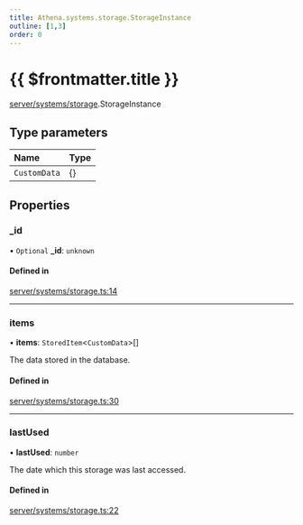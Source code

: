 ```yaml
---
title: Athena.systems.storage.StorageInstance
outline: [1,3]
order: 0
---
```


# {{ $frontmatter.title }}


[server/systems/storage](../modules/server_systems_storage.md).StorageInstance

## Type parameters

| Name | Type |
| :------ | :------ |
| `CustomData` | {} |

## Properties

### \_id

• `Optional` **\_id**: `unknown`

#### Defined in

[server/systems/storage.ts:14](https://github.com/Stuyk/altv-athena/blob/d18d8cd/src/core/server/systems/storage.ts#L14)

___

### items

• **items**: `StoredItem`<`CustomData`\>[]

The data stored in the database.

#### Defined in

[server/systems/storage.ts:30](https://github.com/Stuyk/altv-athena/blob/d18d8cd/src/core/server/systems/storage.ts#L30)

___

### lastUsed

• **lastUsed**: `number`

The date which this storage was last accessed.

#### Defined in

[server/systems/storage.ts:22](https://github.com/Stuyk/altv-athena/blob/d18d8cd/src/core/server/systems/storage.ts#L22)
